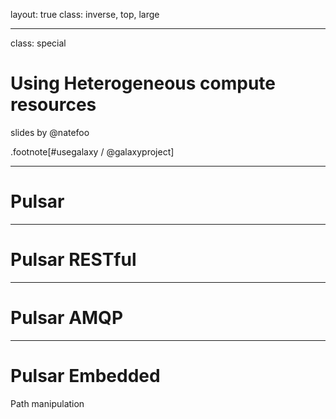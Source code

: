layout: true
class: inverse, top, large

---
class: special
# Using Heterogeneous compute resources

slides by @natefoo

.footnote[\#usegalaxy / @galaxyproject]

---
# Pulsar

---
# Pulsar RESTful

---
# Pulsar AMQP

---
# Pulsar Embedded

Path manipulation
